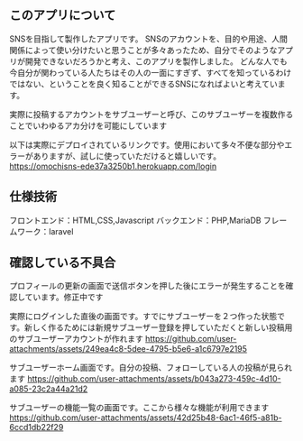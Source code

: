 ## このアプリについて
SNSを目指して製作したアプリです。
SNSのアカウントを、目的や用途、人間関係によって使い分けたいと思うことが多々あったため、自分でそのようなアプリが開発できないだろうかと考え、このアプリを製作しました。
どんな人でも今自分が関わっている人たちはその人の一面にすぎず、すべてを知っているわけではない、ということを良く知ることができるSNSになればよいと考えています。

実際に投稿するアカウントをサブユーザーと呼び、このサブユーザーを複数作ることでいわゆるアカ分けを可能にしています

以下は実際にデプロイされているリンクです。使用において多々不便な部分やエラーがありますが、試しに使っていただけると嬉しいです。
https://omochisns-ede37a3250b1.herokuapp.com/login 

## 仕様技術
フロントエンド：HTML,CSS,Javascript
バックエンド：PHP,MariaDB
フレームワーク：laravel

## 確認している不具合
プロフィールの更新の画面で送信ボタンを押した後にエラーが発生することを確認しています。修正中です


実際にログインした直後の画面です。すでにサブユーザーを２つ作った状態です。新しく作るためには新規サブユーザー登録を押していただくと新しい投稿用のサブユーザーアカウントが作れます
https://github.com/user-attachments/assets/249ea4c8-5dee-4795-b5e6-a1c6797e2195

サブユーザーホーム画面です。自分の投稿、フォローしている人の投稿が見られます
https://github.com/user-attachments/assets/b043a273-459c-4d10-a085-23c2a44a21d2

サブユーザーの機能一覧の画面です。ここから様々な機能が利用できます
https://github.com/user-attachments/assets/42d25b48-6ac1-46f5-a81b-6ccd1db22f29